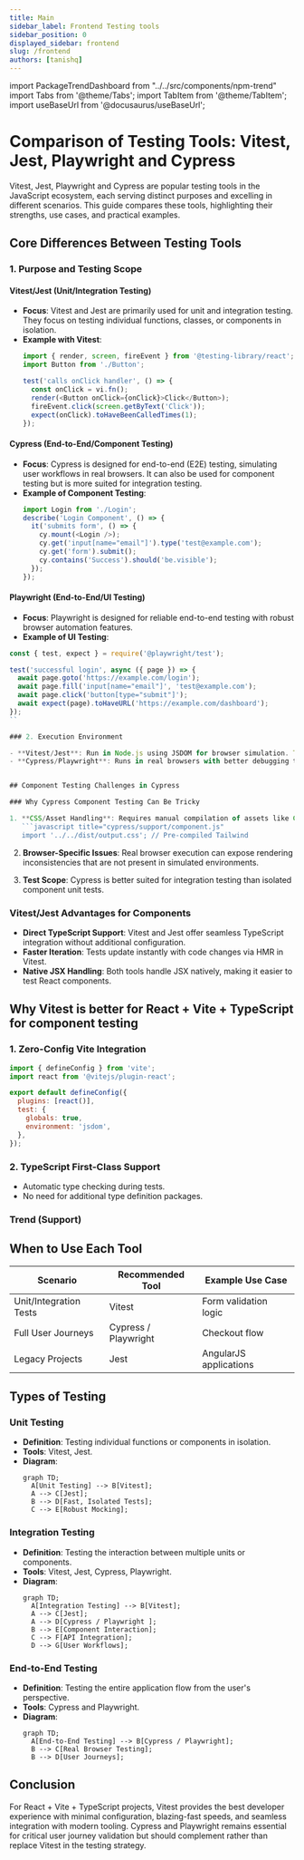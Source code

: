 ```yaml
---
title: Main
sidebar_label: Frontend Testing tools
sidebar_position: 0
displayed_sidebar: frontend
slug: /frontend
authors: [tanishq]
---
```

import PackageTrendDashboard from "../../src/components/npm-trend"
import Tabs from '@theme/Tabs';
import TabItem from '@theme/TabItem';
import useBaseUrl from '@docusaurus/useBaseUrl';




# Comparison of Testing Tools: Vitest, Jest, Playwright and Cypress

Vitest, Jest, Playwright and Cypress are popular testing tools in the JavaScript ecosystem, each serving distinct purposes and excelling in different scenarios. This guide compares these tools, highlighting their strengths, use cases, and practical examples.

## Core Differences Between Testing Tools

### 1. Purpose and Testing Scope

#### Vitest/Jest (Unit/Integration Testing)

- **Focus**: Vitest and Jest are primarily used for unit and integration testing. They focus on testing individual functions, classes, or components in isolation.
- **Example with Vitest**:
  ```typescript title="Button.test.tsx"
  import { render, screen, fireEvent } from '@testing-library/react';
  import Button from './Button';

  test('calls onClick handler', () => {
    const onClick = vi.fn();
    render(<Button onClick={onClick}>Click</Button>);
    fireEvent.click(screen.getByText('Click'));
    expect(onClick).toHaveBeenCalledTimes(1);
  });
  ```

#### Cypress (End-to-End/Component Testing)

- **Focus**: Cypress is designed for end-to-end (E2E) testing, simulating user workflows in real browsers. It can also be used for component testing but is more suited for integration testing.
- **Example of Component Testing**:
  ```javascript title="Login.cy.js"
  import Login from './Login';
  describe('Login Component', () => {
    it('submits form', () => {
      cy.mount(<Login />);
      cy.get('input[name="email"]').type('test@example.com');
      cy.get('form').submit();
      cy.contains('Success').should('be.visible');
    });
  });
  ```

#### Playwright (End-to-End/UI Testing)

- **Focus**: Playwright is designed for reliable end-to-end testing with robust browser automation features.
- **Example of UI Testing**:
  
```javascript title="login.spec.js"
const { test, expect } = require('@playwright/test');

test('successful login', async ({ page }) => {
  await page.goto('https://example.com/login');
  await page.fill('input[name="email"]', 'test@example.com');
  await page.click('button[type="submit"]');
  await expect(page).toHaveURL('https://example.com/dashboard');
});
``

### 2. Execution Environment

- **Vitest/Jest**: Run in Node.js using JSDOM for browser simulation. This allows for fast, isolated tests.
- **Cypress/Playwright**: Runs in real browsers with better debugging tools and multi-browser support.


## Component Testing Challenges in Cypress

### Why Cypress Component Testing Can Be Tricky

1. **CSS/Asset Handling**: Requires manual compilation of assets like CSS, which can be cumbersome for complex setups (e.g., Tailwind in Next.js).
   ```javascript title="cypress/support/component.js"
   import '../../dist/output.css'; // Pre-compiled Tailwind
   ```

2. **Browser-Specific Issues**: Real browser execution can expose rendering inconsistencies that are not present in simulated environments.

3. **Test Scope**: Cypress is better suited for integration testing than isolated component unit tests.

### Vitest/Jest Advantages for Components

- **Direct TypeScript Support**: Vitest and Jest offer seamless TypeScript integration without additional configuration.
- **Faster Iteration**: Tests update instantly with code changes via HMR in Vitest.
- **Native JSX Handling**: Both tools handle JSX natively, making it easier to test React components.

## Why Vitest is better for React + Vite + TypeScript for component testing

### 1. Zero-Config Vite Integration

```javascript title="vite.config.ts"
import { defineConfig } from 'vite';
import react from '@vitejs/plugin-react';

export default defineConfig({
  plugins: [react()],
  test: {
    globals: true,
    environment: 'jsdom',
  },
});
```

### 2. TypeScript First-Class Support

- Automatic type checking during tests.
- No need for additional type definition packages.


### Trend (Support)

<PackageTrendDashboard />

## When to Use Each Tool

| Scenario                  | Recommended Tool | Example Use Case          |
|---------------------------|------------------|---------------------------|
| Unit/Integration Tests    | Vitest           | Form validation logic     |
| Full User Journeys        | Cypress / Playwright         | Checkout flow             |
| Legacy Projects           | Jest             | AngularJS applications    |

## Types of Testing

### Unit Testing

- **Definition**: Testing individual functions or components in isolation.
- **Tools**: Vitest, Jest.
- **Diagram**:
  ```mermaid
  graph TD;
    A[Unit Testing] --> B[Vitest];
    A --> C[Jest];
    B --> D[Fast, Isolated Tests];
    C --> E[Robust Mocking];
  ```

### Integration Testing

- **Definition**: Testing the interaction between multiple units or components.
- **Tools**: Vitest, Jest, Cypress, Playwright.
- **Diagram**:
  ```mermaid
  graph TD;
    A[Integration Testing] --> B[Vitest];
    A --> C[Jest];
    A --> D[Cypress / Playwright ];
    B --> E[Component Interaction];
    C --> F[API Integration];
    D --> G[User Workflows];
  ```

### End-to-End Testing

- **Definition**: Testing the entire application flow from the user's perspective.
- **Tools**: Cypress and Playwright.
- **Diagram**:
  ```mermaid
  graph TD;
    A[End-to-End Testing] --> B[Cypress / Playwright];
    B --> C[Real Browser Testing];
    B --> D[User Journeys];
  ```

## Conclusion

For React + Vite + TypeScript projects, Vitest provides the best developer experience with minimal configuration, blazing-fast speeds, and seamless integration with modern tooling. Cypress and Playwright remains essential for critical user journey validation but should complement rather than replace Vitest in the testing strategy.




